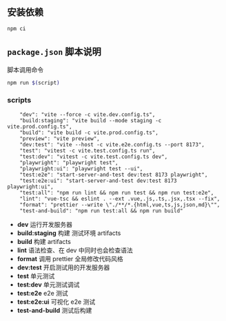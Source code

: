 ## 安装依赖

```bash
npm ci
```

## `package.json` 脚本说明

脚本调用命令

```bash
npm run $(script)
```

### scripts

        "dev": "vite --force -c vite.dev.config.ts",
        "build:staging": "vite build --mode staging -c vite.prod.config.ts",
        "build": "vite build -c vite.prod.config.ts",
        "preview": "vite preview",
        "dev:test": "vite --host -c vite.e2e.config.ts --port 8173",
        "test": "vitest -c vite.test.config.ts run",
        "test:dev": "vitest -c vite.test.config.ts dev",
        "playwright": "playwright test",
        "playwright:ui": "playwright test --ui",
        "test:e2e": "start-server-and-test dev:test 8173 playwright",
        "test:e2e:ui": "start-server-and-test dev:test 8173 playwright:ui",
        "test:all": "npm run lint && npm run test && npm run test:e2e",
        "lint": "vue-tsc && eslint . --ext .vue,.js,.ts,.jsx,.tsx --fix",
        "format": "prettier --write \"./**/*.{html,vue,ts,js,json,md}\"",
        "test-and-build": "npm run test:all && npm run build"

-   **dev** 运行开发服务器
-   **build:staging** 构建 测试环境 artifacts
-   **build** 构建 artifacts
-   **lint** 语法检查、在 dev 中同时也会检查语法
-   **format** 调用 prettier 全局修改代码风格
-   **dev:test** 开启测试用的开发服务器
-   **test** 单元测试
-   **test:dev** 单元测试调试
-   **test:e2e** e2e 测试
-   **test:e2e:ui** 可视化 e2e 测试
-   **test-and-build** 测试后构建
